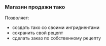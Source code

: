 ### Магазин продажи тако

Позволяет:
- создать тако со своими ингридиентами
- сохранить свой рецепт
- сделать заказ по собственному рецепту